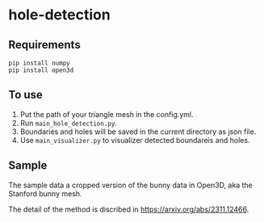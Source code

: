 # hole-detection

## Requirements
`pip install numpy`  
`pip install open3d`

## To use
1. Put the path of your triangle mesh in the config.yml.
2. Run `main_hole_detection.py`.
3. Boundaries and holes will be saved in the current directory as json file.
4. Use `main_visualizer.py` to visualizer detected boundareis and holes.

## Sample
The sample data a cropped version of the bunny data in Open3D, aka the Stanford bunny mesh.

The detail of the method is discribed in https://arxiv.org/abs/2311.12466.
